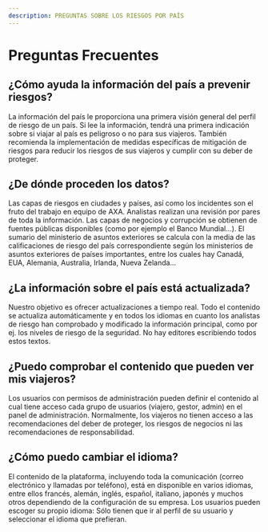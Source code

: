 ```yaml
---
description: PREGUNTAS SOBRE LOS RIESGOS POR PAÍS
---
```


# Preguntas Frecuentes

## ¿Cómo ayuda la información del país a prevenir riesgos?

La información del país le proporciona una primera visión general del perfil de riesgo de un país. Si lee la información, tendrá una primera indicación sobre si viajar al país es peligroso o no para sus viajeros. También recomienda la implementación de medidas específicas de mitigación de riesgos para reducir los riesgos de sus viajeros y cumplir con su deber de proteger.

## ¿De dónde proceden los datos?

Las capas de riesgos en ciudades y países, así como los incidentes son el fruto del trabajo en equipo de AXA. Analistas realizan una revisión por pares de toda la información. Las capas de negocios y corrupción se obtienen de fuentes públicas disponibles \(como por ejemplo el Banco Mundial...\). El sumario del ministerio de asuntos exteriores se calcula con la media de las calificaciones de riesgo del país correspondiente según los ministerios de asuntos exteriores de países importantes, entre los cuales hay Canadá, EUA, Alemania, Australia, Irlanda, Nueva Zelanda...

## ¿La información sobre el país está actualizada?

Nuestro objetivo es ofrecer actualizaciones a tiempo real. Todo el contenido se actualiza automáticamente y en todos los idiomas en cuanto los analistas de riesgo han comprobado y modificado la información principal, como por ej. los niveles de riesgo de la seguridad. No hay editores escribiendo todos estos textos.

## ¿Puedo comprobar el contenido que pueden ver mis viajeros?

Los usuarios con permisos de administración pueden definir el contenido al cual tiene acceso cada grupo de usuarios \(viajero, gestor, admin\) en el panel de administración. Normalmente, los viajeros no tienen acceso a las recomendaciones del deber de proteger, los riesgos de negocios ni las recomendaciones de responsabilidad.

## ¿Cómo puedo cambiar el idioma?

El contenido de la plataforma, incluyendo toda la comunicación \(correo electrónico y llamadas por teléfono\), está en disponible en varios idiomas, entre ellos francés, alemán, inglés, español, italiano, japonés y muchos otros dependiendo de la configuración de su empresa. Los usuarios pueden escoger su propio idioma: Sólo tienen que ir al perfil de su usuario y seleccionar el idioma que prefieran.

